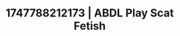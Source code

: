 ---
categories:
- Skin-to-skin fantasy
- Roleplay fantasies
- Intimate rituals
- Mindful pleasure
- Ebony
image: /assets/images/1747788212173.jpg
layout: post
seo:
  description: Featured content with premium Scat Fetish, ABDL Play. HD images available.
  keywords: Scat Fetish, ABDL Play
  og_image: /assets/images/1747788212173.jpg
  schema_type: VisualArtwork
tags:
- '#1747788212173'
- Scat Fetish
- ABDL Play
title: 1747788212173 | ABDL Play Scat Fetish
---